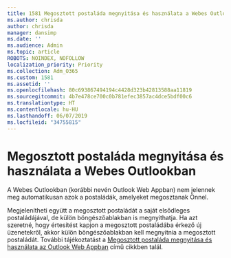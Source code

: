 ```yaml
---
title: 1581 Megosztott postaláda megnyitása és használata a Webes Outlookban
ms.author: chrisda
author: chrisda
manager: dansimp
ms.date: ''
ms.audience: Admin
ms.topic: article
ROBOTS: NOINDEX, NOFOLLOW
localization_priority: Priority
ms.collection: Adm_O365
ms.custom: 1581
ms.assetid: ''
ms.openlocfilehash: 80c693867494194c4428d323b42813588aa11819
ms.sourcegitcommit: 4b7e478ce700c0b781efec3857ac4dce5bdf00c6
ms.translationtype: HT
ms.contentlocale: hu-HU
ms.lasthandoff: 06/07/2019
ms.locfileid: "34755815"
---
```

# <a name="open-and-use-a-shared-mailbox-in-outlook-on-the-web"></a>Megosztott postaláda megnyitása és használata a Webes Outlookban

A Webes Outlookban (korábbi nevén Outlook Web Appban) nem jelennek meg automatikusan azok a postaládák, amelyeket megosztanak Önnel.

Megjelenítheti együtt a megosztott postaládát a saját elsődleges postaládájával, de külön böngészőablakban is megnyithatja. Ha azt szeretné, hogy értesítést kapjon a megosztott postaládába érkező új üzenetekről, akkor külön böngészőablakban kell megnyitnia a megosztott postaládát. További tájékoztatást a [Megosztott postaláda megnyitása és használata az Outlook Web Appban](https://support.office.com/article/BC127866-42BE-4DE7-92AE-1EF2F787FD5C) című cikkben talál.
